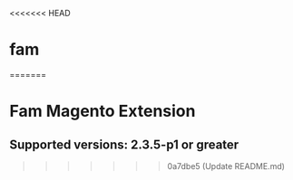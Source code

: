 <<<<<<< HEAD
# fam
=======
# Fam Magento Extension

## Supported versions: 2.3.5-p1 or greater
>>>>>>> 0a7dbe5 (Update README.md)
